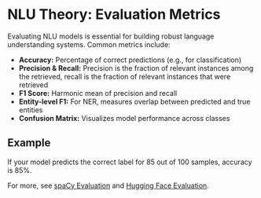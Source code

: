 # NLU Theory: Evaluation Metrics

Evaluating NLU models is essential for building robust language understanding systems. Common metrics include:

- **Accuracy:** Percentage of correct predictions (e.g., for classification)
- **Precision & Recall:** Precision is the fraction of relevant instances among the retrieved, recall is the fraction of relevant instances that were retrieved
- **F1 Score:** Harmonic mean of precision and recall
- **Entity-level F1:** For NER, measures overlap between predicted and true entities
- **Confusion Matrix:** Visualizes model performance across classes

## Example
If your model predicts the correct label for 85 out of 100 samples, accuracy is 85%.

For more, see [spaCy Evaluation](https://spacy.io/usage/training#metrics) and [Hugging Face Evaluation](https://huggingface.co/docs/evaluate/index).

